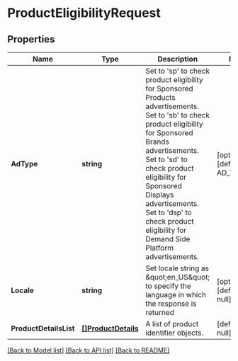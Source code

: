 # ProductEligibilityRequest

## Properties
Name | Type | Description | Notes
------------ | ------------- | ------------- | -------------
**AdType** | **string** | Set to &#x27;sp&#x27; to check product eligibility for Sponsored Products advertisements. Set to &#x27;sb&#x27; to check product eligibility for Sponsored Brands advertisements. Set to &#x27;sd&#x27; to check product eligibility for Sponsored Displays advertisements. Set to &#x27;dsp&#x27; to check product eligibility for Demand Side Platform advertisements. | [optional] [default to AD_TYPE.SP]
**Locale** | **string** | Set locale string as \&quot;en_US\&quot; to specify the language in which the response is returned | [optional] [default to null]
**ProductDetailsList** | [**[]ProductDetails**](ProductDetails.md) | A list of product identifier objects. | [default to null]

[[Back to Model list]](../README.md#documentation-for-models) [[Back to API list]](../README.md#documentation-for-api-endpoints) [[Back to README]](../README.md)

